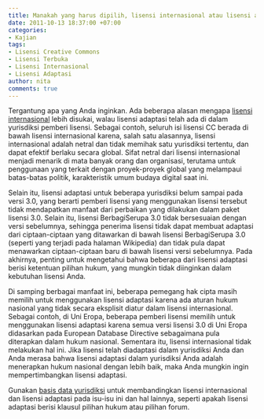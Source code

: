 ```yaml
---
title: Manakah yang harus dipilih, lisensi internasional atau lisensi adaptasi?
date: 2011-10-13 18:37:00 +07:00
categories:
- Kajian
tags:
- Lisensi Creative Commons
- Lisensi Terbuka
- Lisensi Internasional
- Lisensi Adaptasi
author: nita
comments: true
---
```


Tergantung apa yang Anda inginkan. Ada beberapa alasan mengapa [lisensi internasional](http://creativecommons.or.id/faq/#Apakah_yang_disebut_lisensi_Creative_Commons_internasional_.28.22tanpa_adaptasi.22.29_dan_mengapa_CC_menawarkan_lisensi_.22adaptasi.22.3F) lebih disukai, walau lisensi adaptasi telah ada di dalam yurisdiksi pemberi lisensi. Sebagai contoh, seluruh isi lisensi CC berada di bawah lisensi internasional karena, salah satu alasannya, lisensi internasional adalah netral dan tidak memihak satu yurisdiksi tertentu, dan dapat efektif berlaku secara global. Sifat netral dari lisensi internasional menjadi menarik di mata banyak orang dan organisasi, terutama untuk penggunaan yang terkait dengan proyek-proyek global yang melampaui batas-batas politik, karakteristik umum budaya digital saat ini.

Selain itu, lisensi adaptasi untuk beberapa yurisdiksi belum sampai pada versi 3.0, yang berarti pemberi lisensi yang menggunakan lisensi tersebut tidak mendapatkan manfaat dari perbaikan yang dilakukan dalam paket lisensi 3.0. Selain itu, lisensi BerbagiSerupa 3.0 tidak bersesuaian dengan versi sebelumnya, sehingga penerima lisensi tidak dapat membuat adaptasi dari ciptaan-ciptaan yang ditawarkan di bawah lisensi BerbagiSerupa 3.0 (seperti yang terjadi pada halaman Wikipedia) dan tidak pula dapat menawarkan ciptaan-ciptaan baru di bawah lisensi versi sebelumnya. Pada akhirnya, penting untuk mengetahui bahwa beberapa dari lisensi adaptasi berisi ketentuan pilihan hukum, yang mungkin tidak diinginkan dalam kebutuhan lisensi Anda.

Di samping berbagai manfaat ini, beberapa pemegang hak cipta masih memilih untuk menggunakan lisensi adaptasi karena ada aturan hukum nasional yang tidak secara eksplisit diatur dalam lisensi internasional. Sebagai contoh, di Uni Eropa, beberapa pemberi lisensi memilih untuk menggunakan lisensi adaptasi karena semua versi lisensi 3.0 di Uni Eropa didasarkan pada European Database Directive sebagaimana pula diterapkan dalam hukum nasional. Sementara itu, lisensi internasional tidak melakukan hal ini. Jika lisensi telah diadaptasi dalam yurisdiksi Anda dan Anda merasa bahwa lisensi adaptasi dalam yurisdiksi Anda adalah menerapkan hukum nasional dengan lebih baik, maka Anda mungkin ingin mempertimbangkan lisensi adaptasi.

Gunakan [basis data yurisdiksi](http://wiki.creativecommons.or.id/FAQ#Apakah_yang_disebut_lisensi_Creative_Commons_internasional_.28.22tanpa_adaptasi.22.29_dan_mengapa_CC_menawarkan_lisensi_.22adaptasi.22.3F) untuk membandingkan lisensi internasional dan lisensi adaptasi pada isu-isu ini dan hal lainnya, seperti apakah lisensi adaptasi berisi klausul pilihan hukum atau pilihan forum.
